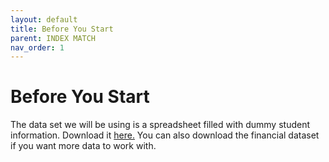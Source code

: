 ```yaml
---
layout: default
title: Before You Start
parent: INDEX MATCH
nav_order: 1
---
```


# Before You Start

The data set we will be using is a spreadsheet filled with dummy student information. Download it [here.](https://drive.google.com/drive/folders/1MX3XusQiBKHx3X8Kf6P3lRY2Q1pZcjB9?usp=sharing) You can also download the financial dataset if you want more data to work with.